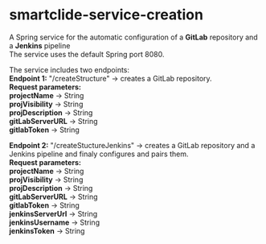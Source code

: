 # smartclide-service-creation   
  
A Spring service for the automatic configuration of a **GitLab** repository and a **Jenkins** pipeline   
The service uses the default Spring port 8080.   
  
The service includes two endpoints:    
**Endpoint 1:** "/createStructure" -> creates a GitLab repository.    
		**Request parameters:**    
				**projectName** -> String    
				**projVisibility** -> String    
				**projDescription** -> String    
				**gitLabServerURL** -> String    
				**gitlabToken** -> String    
   
   
**Endpoint 2:** "/createStuctureJenkins" -> creates a GitLab repository and a Jenkins pipeline and finaly configures and pairs them.    
		**Request parameters:**    
				**projectName** -> String    
				**projVisibility** -> String    
				**projDescription** -> String    
				**gitLabServerURL** -> String    
				**gitlabToken** -> String    
				**jenkinsServerUrl** -> String    
				**jenkinsUsername** -> String    
				**jenkinsToken** -> String    

